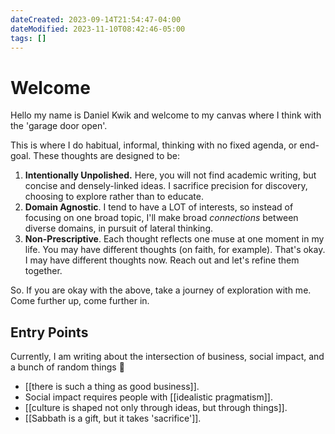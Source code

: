 ```yaml
---
dateCreated: 2023-09-14T21:54:47-04:00
dateModified: 2023-11-10T08:42:46-05:00
tags: []
---
```

# Welcome

Hello my name is Daniel Kwik and welcome to my canvas where I think with the 'garage door open'. 

This is where I do habitual, informal, thinking with no fixed agenda, or end-goal. These thoughts are designed to be:

1. **Intentionally Unpolished.** Here, you will not find academic writing, but concise and densely-linked ideas. I sacrifice precision for discovery, choosing to explore rather than to educate.
2. **Domain Agnostic**. I tend to have a LOT of interests, so instead of focusing on one broad topic, I'll make broad *connections* between diverse domains, in pursuit of lateral thinking.
3. **Non-Prescriptive**. Each thought reflects one muse at one moment in my life. You may have different thoughts (on faith, for example). That's okay. I may have different thoughts now. Reach out and let's refine them together.

So. If you are okay with the above, take a journey of exploration with me. Come further up, come further in.
## Entry Points
Currently, I am writing about the intersection of business, social impact, and a bunch of random things  🙂

- [[there is such a thing as good business]].
- Social impact requires people with [[idealistic pragmatism]].
- [[culture is shaped not only through ideas, but through things]].
- [[Sabbath is a gift, but it takes 'sacrifice']].